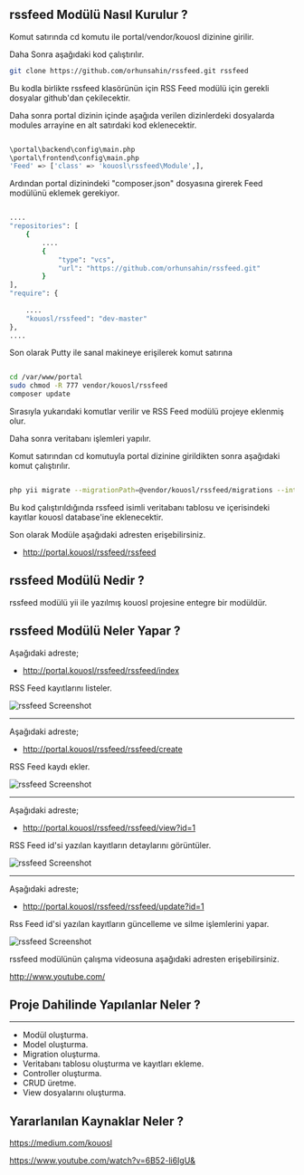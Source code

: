 ## rssfeed Modülü Nasıl Kurulur ?

Komut satırında cd komutu ile portal/vendor/kouosl dizinine girilir.

Daha Sonra aşağıdaki kod çalıştırılır.

```bash
git clone https://github.com/orhunsahin/rssfeed.git rssfeed
```

Bu kodla birlikte rssfeed klasörünün için RSS Feed modülü için gerekli dosyalar github'dan çekilecektir.

Daha sonra portal dizinin içinde aşağıda verilen dizinlerdeki dosyalarda modules arrayine en alt satırdaki kod eklenecektir.

```bash

\portal\backend\config\main.php
\portal\frontend\config\main.php
'Feed' => ['class' => 'kouosl\rssfeed\Module',],

```

Ardından portal dizinindeki "composer.json" dosyasına girerek Feed modülünü eklemek gerekiyor.

```bash

....
"repositories": [
    {
        ....
        {
            "type": "vcs",
            "url": "https://github.com/orhunsahin/rssfeed.git"
        }
],
"require": {
     
    ....   
    "kouosl/rssfeed": "dev-master"
},
....

```

Son olarak Putty ile sanal makineye erişilerek komut satırına
```bash

cd /var/www/portal
sudo chmod -R 777 vendor/kouosl/rssfeed
composer update

```

Sırasıyla yukarıdaki komutlar verilir ve RSS Feed modülü projeye eklenmiş olur.

Daha sonra veritabanı işlemleri yapılır.

Komut satırından cd komutuyla portal dizinine girildikten sonra aşağıdaki komut çalıştırılır.

```bash

php yii migrate --migrationPath=@vendor/kouosl/rssfeed/migrations --interactive=0

```

Bu kod çalıştırıldığında rssfeed isimli veritabanı tablosu ve içerisindeki kayıtlar kouosl database'ine eklenecektir.

Son olarak Modüle aşağıdaki adresten erişebilirsiniz.



- http://portal.kouosl/rssfeed/rssfeed



## rssfeed Modülü Nedir ?

rssfeed modülü yii ile yazılmış kouosl projesine entegre bir modüldür.

## rssfeed Modülü Neler Yapar ?

Aşağıdaki adreste;



- http://portal.kouosl/rssfeed/rssfeed/index



RSS Feed kayıtlarını listeler.

![rssfeed Screenshot](https://image.ibb.co/exd06T/ndex.png)

------------

Aşağıdaki adreste;


- http://portal.kouosl/rssfeed/rssfeed/create



RSS Feed kaydı ekler.

![rssfeed Screenshot](https://image.ibb.co/nJFDRT/nsert.png)

------------

Aşağıdaki adreste;



- http://portal.kouosl/rssfeed/rssfeed/view?id=1



RSS Feed id'si yazılan kayıtların detaylarını görüntüler.

![rssfeed Screenshot](https://image.ibb.co/m6Q2Lo/Detail.png)

------------

Aşağıdaki adreste;



- http://portal.kouosl/rssfeed/rssfeed/update?id=1



Rss Feed id'si yazılan kayıtların güncelleme ve silme işlemlerini yapar.

![rssfeed Screenshot](https://image.ibb.co/dEMyt8/update.png)


rssfeed modülünün çalışma videosuna aşağıdaki adresten erişebilirsiniz.


http://www.youtube.com/





## Proje Dahilinde Yapılanlar Neler ?
------------

- Modül oluşturma.
- Model oluşturma.
- Migration oluşturma.
- Veritabanı tablosu oluşturma ve kayıtları ekleme.
- Controller oluşturma.
- CRUD üretme.
- View dosyalarını oluşturma.

## Yararlanılan Kaynaklar Neler ?

https://medium.com/kouosl

https://www.youtube.com/watch?v=6B52-li6IgU&